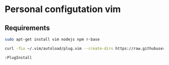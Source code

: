 Personal configutation vim
====================================

## Requirements

```bash
sudo apt-get install vim nodejs npm r-base 
```

```bash
curl -fLo ~/.vim/autoload/plug.vim --create-dirs https://raw.githubusercontent.com/junegunn/vim-plug/master/plug.vim

```

```vim
:PlugInstall 
```
